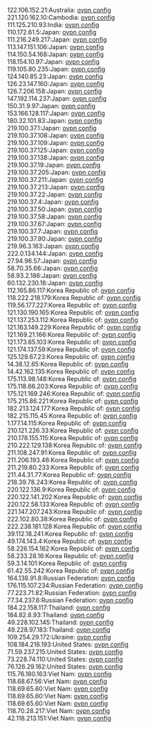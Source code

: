 122.106.152.21:Australia: [ovpn config](vpn/122_106_152_21.ovpn)  
221.120.162.10:Cambodia: [ovpn config](vpn/221_120_162_10.ovpn)  
111.125.210.93:India: [ovpn config](vpn/111_125_210_93.ovpn)  
110.172.61.5:Japan: [ovpn config](vpn/110_172_61_5.ovpn)  
111.216.249.217:Japan: [ovpn config](vpn/111_216_249_217.ovpn)  
113.147.151.106:Japan: [ovpn config](vpn/113_147_151_106.ovpn)  
114.150.54.168:Japan: [ovpn config](vpn/114_150_54_168.ovpn)  
118.154.10.97:Japan: [ovpn config](vpn/118_154_10_97.ovpn)  
119.105.80.235:Japan: [ovpn config](vpn/119_105_80_235.ovpn)  
124.140.85.23:Japan: [ovpn config](vpn/124_140_85_23.ovpn)  
126.23.147.160:Japan: [ovpn config](vpn/126_23_147_160.ovpn)  
126.7.206.158:Japan: [ovpn config](vpn/126_7_206_158.ovpn)  
147.192.114.237:Japan: [ovpn config](vpn/147_192_114_237.ovpn)  
150.31.9.97:Japan: [ovpn config](vpn/150_31_9_97.ovpn)  
153.166.128.117:Japan: [ovpn config](vpn/153_166_128_117.ovpn)  
180.32.101.83:Japan: [ovpn config](vpn/180_32_101_83.ovpn)  
219.100.37.1:Japan: [ovpn config](vpn/219_100_37_1.ovpn)  
219.100.37.108:Japan: [ovpn config](vpn/219_100_37_108.ovpn)  
219.100.37.109:Japan: [ovpn config](vpn/219_100_37_109.ovpn)  
219.100.37.125:Japan: [ovpn config](vpn/219_100_37_125.ovpn)  
219.100.37.138:Japan: [ovpn config](vpn/219_100_37_138.ovpn)  
219.100.37.19:Japan: [ovpn config](vpn/219_100_37_19.ovpn)  
219.100.37.205:Japan: [ovpn config](vpn/219_100_37_205.ovpn)  
219.100.37.211:Japan: [ovpn config](vpn/219_100_37_211.ovpn)  
219.100.37.213:Japan: [ovpn config](vpn/219_100_37_213.ovpn)  
219.100.37.22:Japan: [ovpn config](vpn/219_100_37_22.ovpn)  
219.100.37.4:Japan: [ovpn config](vpn/219_100_37_4.ovpn)  
219.100.37.50:Japan: [ovpn config](vpn/219_100_37_50.ovpn)  
219.100.37.58:Japan: [ovpn config](vpn/219_100_37_58.ovpn)  
219.100.37.67:Japan: [ovpn config](vpn/219_100_37_67.ovpn)  
219.100.37.7:Japan: [ovpn config](vpn/219_100_37_7.ovpn)  
219.100.37.90:Japan: [ovpn config](vpn/219_100_37_90.ovpn)  
219.96.3.163:Japan: [ovpn config](vpn/219_96_3_163.ovpn)  
222.0.134.144:Japan: [ovpn config](vpn/222_0_134_144.ovpn)  
27.94.96.57:Japan: [ovpn config](vpn/27_94_96_57.ovpn)  
58.70.35.66:Japan: [ovpn config](vpn/58_70_35_66.ovpn)  
58.93.2.186:Japan: [ovpn config](vpn/58_93_2_186.ovpn)  
60.132.230.18:Japan: [ovpn config](vpn/60_132_230_18.ovpn)  
112.165.86.117:Korea Republic of: [ovpn config](vpn/112_165_86_117.ovpn)  
118.222.218.179:Korea Republic of: [ovpn config](vpn/118_222_218_179.ovpn)  
119.56.177.227:Korea Republic of: [ovpn config](vpn/119_56_177_227.ovpn)  
121.130.190.165:Korea Republic of: [ovpn config](vpn/121_130_190_165.ovpn)  
121.137.253.112:Korea Republic of: [ovpn config](vpn/121_137_253_112.ovpn)  
121.163.149.229:Korea Republic of: [ovpn config](vpn/121_163_149_229.ovpn)  
121.169.21.166:Korea Republic of: [ovpn config](vpn/121_169_21_166.ovpn)  
121.173.65.103:Korea Republic of: [ovpn config](vpn/121_173_65_103.ovpn)  
121.174.137.59:Korea Republic of: [ovpn config](vpn/121_174_137_59.ovpn)  
125.129.67.23:Korea Republic of: [ovpn config](vpn/125_129_67_23.ovpn)  
14.38.12.65:Korea Republic of: [ovpn config](vpn/14_38_12_65.ovpn)  
14.42.162.135:Korea Republic of: [ovpn config](vpn/14_42_162_135.ovpn)  
175.113.98.148:Korea Republic of: [ovpn config](vpn/175_113_98_148.ovpn)  
175.118.66.203:Korea Republic of: [ovpn config](vpn/175_118_66_203.ovpn)  
175.121.169.246:Korea Republic of: [ovpn config](vpn/175_121_169_246.ovpn)  
175.215.86.221:Korea Republic of: [ovpn config](vpn/175_215_86_221.ovpn)  
182.213.124.177:Korea Republic of: [ovpn config](vpn/182_213_124_177.ovpn)  
182.215.115.45:Korea Republic of: [ovpn config](vpn/182_215_115_45.ovpn)  
1.177.14.115:Korea Republic of: [ovpn config](vpn/1_177_14_115.ovpn)  
210.121.226.33:Korea Republic of: [ovpn config](vpn/210_121_226_33.ovpn)  
210.178.155.115:Korea Republic of: [ovpn config](vpn/210_178_155_115.ovpn)  
210.222.129.138:Korea Republic of: [ovpn config](vpn/210_222_129_138.ovpn)  
211.108.247.91:Korea Republic of: [ovpn config](vpn/211_108_247_91.ovpn)  
211.206.193.46:Korea Republic of: [ovpn config](vpn/211_206_193_46.ovpn)  
211.219.80.233:Korea Republic of: [ovpn config](vpn/211_219_80_233.ovpn)  
211.44.31.77:Korea Republic of: [ovpn config](vpn/211_44_31_77.ovpn)  
218.39.78.243:Korea Republic of: [ovpn config](vpn/218_39_78_243.ovpn)  
220.122.136.9:Korea Republic of: [ovpn config](vpn/220_122_136_9.ovpn)  
220.122.141.202:Korea Republic of: [ovpn config](vpn/220_122_141_202.ovpn)  
220.122.58.133:Korea Republic of: [ovpn config](vpn/220_122_58_133.ovpn)  
221.147.207.243:Korea Republic of: [ovpn config](vpn/221_147_207_243.ovpn)  
222.102.80.38:Korea Republic of: [ovpn config](vpn/222_102_80_38.ovpn)  
222.238.181.128:Korea Republic of: [ovpn config](vpn/222_238_181_128.ovpn)  
39.112.18.241:Korea Republic of: [ovpn config](vpn/39_112_18_241.ovpn)  
49.174.143.4:Korea Republic of: [ovpn config](vpn/49_174_143_4.ovpn)  
58.226.154.162:Korea Republic of: [ovpn config](vpn/58_226_154_162.ovpn)  
58.233.28.16:Korea Republic of: [ovpn config](vpn/58_233_28_16.ovpn)  
59.3.14.101:Korea Republic of: [ovpn config](vpn/59_3_14_101.ovpn)  
61.42.55.242:Korea Republic of: [ovpn config](vpn/61_42_55_242.ovpn)  
164.138.91.8:Russian Federation: [ovpn config](vpn/164_138_91_8.ovpn)  
176.115.107.234:Russian Federation: [ovpn config](vpn/176_115_107_234.ovpn)  
77.223.71.82:Russian Federation: [ovpn config](vpn/77_223_71_82.ovpn)  
77.34.237.6:Russian Federation: [ovpn config](vpn/77_34_237_6.ovpn)  
184.22.158.117:Thailand: [ovpn config](vpn/184_22_158_117.ovpn)  
184.82.8.93:Thailand: [ovpn config](vpn/184_82_8_93.ovpn)  
49.228.102.145:Thailand: [ovpn config](vpn/49_228_102_145.ovpn)  
49.228.97.183:Thailand: [ovpn config](vpn/49_228_97_183.ovpn)  
109.254.29.172:Ukraine: [ovpn config](vpn/109_254_29_172.ovpn)  
108.184.216.193:United States: [ovpn config](vpn/108_184_216_193.ovpn)  
71.59.237.215:United States: [ovpn config](vpn/71_59_237_215.ovpn)  
73.228.74.110:United States: [ovpn config](vpn/73_228_74_110.ovpn)  
76.126.29.162:United States: [ovpn config](vpn/76_126_29_162.ovpn)  
115.76.180.163:Viet Nam: [ovpn config](vpn/115_76_180_163.ovpn)  
118.68.67.56:Viet Nam: [ovpn config](vpn/118_68_67_56.ovpn)  
118.69.65.60:Viet Nam: [ovpn config](vpn/118_69_65_60.ovpn)  
118.69.65.60:Viet Nam: [ovpn config](vpn/118_69_65_60.ovpn)  
118.69.65.60:Viet Nam: [ovpn config](vpn/118_69_65_60.ovpn)  
118.70.28.217:Viet Nam: [ovpn config](vpn/118_70_28_217.ovpn)  
42.118.213.151:Viet Nam: [ovpn config](vpn/42_118_213_151.ovpn)  

